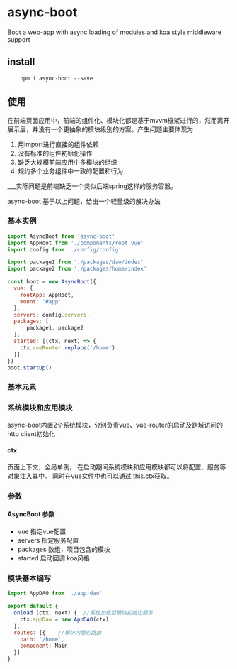 # async-boot

Boot a web-app with async loading of modules and koa style middleware support

## install 

```
    npm i async-boot --save
```

## 使用

在前端页面应用中，前端的组件化、模块化都是基于mvvm框架进行的，然而离开展示层，并没有一个更抽象的模块级别的方案。产生问题主要体现为

1. 用import进行直接的组件依赖
2. 没有标准的组件初始化操作
3. 缺乏大规模前端应用中多模块的组织
4. 规约多个业务组件中一致的配置和行为

___实际问题是前端缺乏一个类似后端spring这样的服务容器。

async-boot 基于以上问题，给出一个轻量级的解决办法 



### 基本实例

```javascript
import AsyncBoot from 'async-boot'
import AppRoot from './components/root.vue'  
import config from './config/config'

import package1 from './packages/dao/index'
import package2 from './packages/home/index'

const boot = new AsyncBoot({
  vue: {
    rootApp: AppRoot,
    mount: '#app'
  },
  servers: config.servers,
  packages: [
      package1, package2
  ],
  started: [(ctx, next) => {
    ctx.vueRouter.replace('/home')
  }]
})
boot.startUp()
```


### 基本元素

### 系统模块和应用模块

async-boot内置2个系统模块，分别负责vue、vue-router的启动及跨域访问的http client初始化

#### ctx 
页面上下文，全局单例， 在启动期间系统模块和应用模块都可以将配置、服务等对象注入其中。 同时在vue文件中也可以通过 this.ctx获取。

### 参数
#### AsyncBoot 参数
- vue 指定vue配置
- servers 指定服务配置
- packages 数组，项目包含的模块
- started 启动回调 koa风格

### 模块基本编写

```javascript
import AppDAO from './app-dao'

export default {
  onload (ctx, next) {	//系统加载后模块初始化服务
    ctx.appDao = new AppDAO(ctx)
  },
  routes: [{	//模块内置的路由
    path: '/home',
    component: Main
  }]
}
```